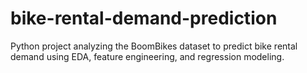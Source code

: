 # bike-rental-demand-prediction
Python project analyzing the BoomBikes dataset to predict bike rental demand using EDA, feature engineering, and regression modeling.
